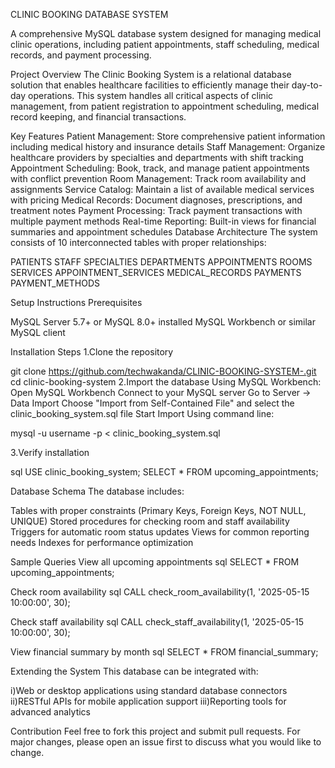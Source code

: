 
CLINIC BOOKING DATABASE SYSTEM 

A comprehensive MySQL database system designed for managing medical clinic operations, including patient appointments, staff scheduling, medical records, and payment processing.

Project Overview
The Clinic Booking System is a relational database solution that enables healthcare facilities to efficiently manage their day-to-day operations. This system handles all critical aspects of clinic management, from patient registration to appointment scheduling, medical record keeping, and financial transactions.

Key Features
Patient Management: Store comprehensive patient information including medical history and insurance details
Staff Management: Organize healthcare providers by specialties and departments with shift tracking
Appointment Scheduling: Book, track, and manage patient appointments with conflict prevention
Room Management: Track room availability and assignments
Service Catalog: Maintain a list of available medical services with pricing
Medical Records: Document diagnoses, prescriptions, and treatment notes
Payment Processing: Track payment transactions with multiple payment methods
Real-time Reporting: Built-in views for financial summaries and appointment schedules
Database Architecture
The system consists of 10 interconnected tables with proper relationships:

PATIENTS
STAFF
SPECIALTIES
DEPARTMENTS
APPOINTMENTS
ROOMS
SERVICES
APPOINTMENT_SERVICES
MEDICAL_RECORDS
PAYMENTS
PAYMENT_METHODS


Setup Instructions
Prerequisites

MySQL Server 5.7+ or MySQL 8.0+ installed
MySQL Workbench or similar MySQL client


Installation Steps
1.Clone the repository

git clone https://github.com/techwakanda/CLINIC-BOOKING-SYSTEM-.git
cd clinic-booking-system
2.Import the database
Using MySQL Workbench:
Open MySQL Workbench
Connect to your MySQL server
Go to Server → Data Import
Choose "Import from Self-Contained File" and select the clinic_booking_system.sql file
Start Import
Using command line:

mysql -u username -p < clinic_booking_system.sql

3.Verify installation

sql
USE clinic_booking_system;
SELECT * FROM upcoming_appointments;

Database Schema
The database includes:

Tables with proper constraints (Primary Keys, Foreign Keys, NOT NULL, UNIQUE)
Stored procedures for checking room and staff availability
Triggers for automatic room status updates
Views for common reporting needs
Indexes for performance optimization

Sample Queries
View all upcoming appointments
sql
SELECT * FROM upcoming_appointments;

Check room availability
sql
CALL check_room_availability(1, '2025-05-15 10:00:00', 30);

Check staff availability
sql
CALL check_staff_availability(1, '2025-05-15 10:00:00', 30);

View financial summary by month
sql
SELECT * FROM financial_summary;

Extending the System
This database can be integrated with:

i)Web or desktop applications using standard database connectors
ii)RESTful APIs for mobile application support
iii)Reporting tools for advanced analytics

Contribution
Feel free to fork this project and submit pull requests. For major changes, please open an issue first to discuss what you would like to change.
